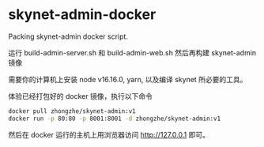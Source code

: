 # skynet-admin-docker
Packing skynet-admin docker script.

运行 build-admin-server.sh 和 build-admin-web.sh 然后再构建 skynet-admin 镜像

需要你的计算机上安装 node v16.16.0, yarn, 以及编译 skynet 所必要的工具。

体验已经打包好的 docker 镜像，执行以下命令

```bash
docker pull zhongzhe/skynet-admin:v1
docker run -p 80:80 -p 8001:8001 -d zhongzhe/skynet-admin:v1
```

然后在 docker 运行的主机上用浏览器访问 http://127.0.0.1 即可。